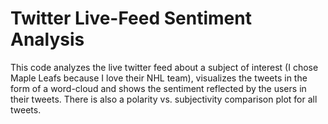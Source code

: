# Twitter Live-Feed Sentiment Analysis
This code analyzes the live twitter feed about a subject of interest (I chose Maple Leafs because I love their NHL team), visualizes the tweets in the form of a word-cloud and shows the sentiment reflected by the users in their tweets. There is also a polarity vs. subjectivity comparison plot for all tweets.
